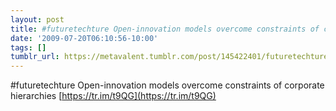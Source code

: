```yaml
---
layout: post
title: #futuretechture Open-innovation models overcome constraints of corporate hierarchies
date: '2009-07-20T06:10:56-10:00'
tags: []
tumblr_url: https://metavalent.tumblr.com/post/145422401/futuretechture-open-innovation-models-overcome
---
```

#futuretechture Open-innovation models overcome constraints of corporate hierarchies [https://tr.im/t9QG](https://tr.im/t9QG)

